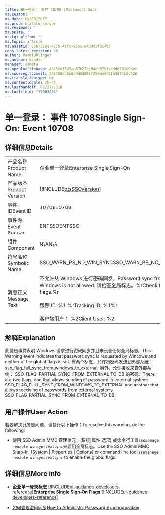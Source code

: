 ```yaml
---
title: 单一登录： 事件 10708 |Microsoft Docs
ms.custom: ''
ms.date: 06/08/2017
ms.prod: biztalk-server
ms.reviewer: ''
ms.suite: ''
ms.tgt_pltfrm: ''
ms.topic: article
ms.assetid: 63675191-41cb-43fc-9355-e4ddc3f354c5
caps.latest.revision: 10
author: MandiOhlinger
ms.author: mandia
manager: anneta
ms.openlocfilehash: 4b052e3545aa67b27bc94de579faedde782c0dec
ms.sourcegitcommit: 266308ec5c6a9d8d80ff298ee6051b4843c5d626
ms.translationtype: MT
ms.contentlocale: zh-CN
ms.lasthandoff: 06/27/2018
ms.locfileid: "37003086"
---
```

# <a name="single-sign-on-event-10708"></a><span data-ttu-id="b8af5-102">单一登录： 事件 10708</span><span class="sxs-lookup"><span data-stu-id="b8af5-102">Single Sign-On: Event 10708</span></span>
## <a name="details"></a><span data-ttu-id="b8af5-103">详细信息</span><span class="sxs-lookup"><span data-stu-id="b8af5-103">Details</span></span>  

|                 |                                                                                                                                |
|-----------------|--------------------------------------------------------------------------------------------------------------------------------|
|  <span data-ttu-id="b8af5-104">产品名称</span><span class="sxs-lookup"><span data-stu-id="b8af5-104">Product Name</span></span>   |                                                   <span data-ttu-id="b8af5-105">企业单一登录</span><span class="sxs-lookup"><span data-stu-id="b8af5-105">Enterprise Single Sign-On</span></span>                                                    |
| <span data-ttu-id="b8af5-106">产品版本</span><span class="sxs-lookup"><span data-stu-id="b8af5-106">Product Version</span></span> |                                   [!INCLUDE[btsSSOVersion](../includes/btsssoversion-md.md)]                                   |
|    <span data-ttu-id="b8af5-107">事件 ID</span><span class="sxs-lookup"><span data-stu-id="b8af5-107">Event ID</span></span>     |                                                             <span data-ttu-id="b8af5-108">10708</span><span class="sxs-lookup"><span data-stu-id="b8af5-108">10708</span></span>                                                              |
|  <span data-ttu-id="b8af5-109">事件源</span><span class="sxs-lookup"><span data-stu-id="b8af5-109">Event Source</span></span>   |                                                             <span data-ttu-id="b8af5-110">ENTSSO</span><span class="sxs-lookup"><span data-stu-id="b8af5-110">ENTSSO</span></span>                                                             |
|    <span data-ttu-id="b8af5-111">组件</span><span class="sxs-lookup"><span data-stu-id="b8af5-111">Component</span></span>    |                                                              <span data-ttu-id="b8af5-112">N\A</span><span class="sxs-lookup"><span data-stu-id="b8af5-112">N\A</span></span>                                                               |
|  <span data-ttu-id="b8af5-113">符号名称</span><span class="sxs-lookup"><span data-stu-id="b8af5-113">Symbolic Name</span></span>  |                                                    <span data-ttu-id="b8af5-114">SSO_WARN_PS_NO_WIN_SYNC</span><span class="sxs-lookup"><span data-stu-id="b8af5-114">SSO_WARN_PS_NO_WIN_SYNC</span></span>                                                     |
|  <span data-ttu-id="b8af5-115">消息正文</span><span class="sxs-lookup"><span data-stu-id="b8af5-115">Message Text</span></span>   | <span data-ttu-id="b8af5-116">不允许从 Windows 进行密码同步。</span><span class="sxs-lookup"><span data-stu-id="b8af5-116">Password sync from Windows is not allowed.</span></span> <span data-ttu-id="b8af5-117">请检查全局标志。%r</span><span class="sxs-lookup"><span data-stu-id="b8af5-117">Check the global flags.%r</span></span><br /><br /> <span data-ttu-id="b8af5-118">跟踪 ID: %1 %r</span><span class="sxs-lookup"><span data-stu-id="b8af5-118">Tracking ID: %1%r</span></span><br /><br /> <span data-ttu-id="b8af5-119">客户端用户： %2</span><span class="sxs-lookup"><span data-stu-id="b8af5-119">Client User: %2</span></span> |

## <a name="explanation"></a><span data-ttu-id="b8af5-120">解释</span><span class="sxs-lookup"><span data-stu-id="b8af5-120">Explanation</span></span>  
 <span data-ttu-id="b8af5-121">此警告事件表明 Windows 请求进行密码同步并且未设置任何全局标志。</span><span class="sxs-lookup"><span data-stu-id="b8af5-121">This Warning event indicates that password sync is requested by Windows and neither of the global flags is set.</span></span> <span data-ttu-id="b8af5-122">有两个标志，允许将密码发送到外部系统： sso_flag_full_sync_from_windows_to_external; 另外，允许接收来自外部系统： SSO_FLAG_PARTIAL_SYNC_FROM_EXTERNAL_TO_DB 的密码。</span><span class="sxs-lookup"><span data-stu-id="b8af5-122">There are two flags, one that allows sending of password to external system: SSO_FLAG_FULL_SYNC_FROM_WINDOWS_TO_EXTERNAL and another that allows receiving of passwords from external systems SSO_FLAG_PARTIAL_SYNC_FROM_EXTERNAL_TO_DB.</span></span>  

## <a name="user-action"></a><span data-ttu-id="b8af5-123">用户操作</span><span class="sxs-lookup"><span data-stu-id="b8af5-123">User Action</span></span>  
 <span data-ttu-id="b8af5-124">若要解决此警告问题，请执行以下操作：</span><span class="sxs-lookup"><span data-stu-id="b8af5-124">To resolve this warning, do the following:</span></span>  

-   <span data-ttu-id="b8af5-125">使用 SSO Admin MMC 管理单元，(系统&#124;属性&#124;选项) 或命令行工具`ssomanage –enable winsync/extsync`来启用全局标志。</span><span class="sxs-lookup"><span data-stu-id="b8af5-125">Use the SSO Admin MMC Snap-In, (System &#124; Properties &#124; Options) or command line tool  `ssomanage –enable winsync/extsync` to enable the global flags.</span></span>  

## <a name="more-info"></a><span data-ttu-id="b8af5-126">详细信息</span><span class="sxs-lookup"><span data-stu-id="b8af5-126">More info</span></span>

- <span data-ttu-id="b8af5-127">**企业单一登录标志** [!INCLUDE[ui-guidance-developers-reference](../includes/ui-guidance-developers-reference.md)]</span><span class="sxs-lookup"><span data-stu-id="b8af5-127">**Enterprise Single Sign-On Flags** [!INCLUDE[ui-guidance-developers-reference](../includes/ui-guidance-developers-reference.md)]</span></span>

- [<span data-ttu-id="b8af5-128">如何管理密码同步</span><span class="sxs-lookup"><span data-stu-id="b8af5-128">How to Administer Password Synchronization</span></span>](../core/how-to-administer-password-synchronization.md)
